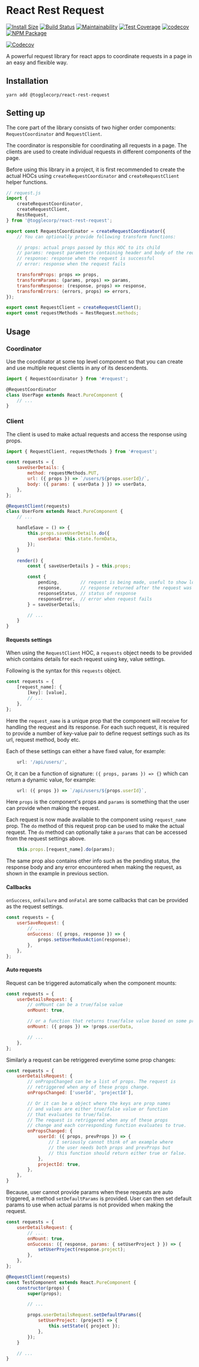 # React Rest Request
[![Install Size](https://packagephobia.now.sh/badge?p=@togglecorp/react-rest-request)](https://packagephobia.now.sh/result?p=@toggle-corp/react-rest-request@2.4.3) [![Build Status](https://travis-ci.com/toggle-corp/react-rest-request.svg?branch=develop)](https://travis-ci.com/toggle-corp/react-rest-request) [![Maintainability](https://api.codeclimate.com/v1/badges/6310581b1d6352b7dd4d/maintainability)](https://codeclimate.com/github/toggle-corp/react-rest-request/maintainability) [![Test Coverage](https://api.codeclimate.com/v1/badges/6310581b1d6352b7dd4d/test_coverage)](https://codeclimate.com/github/toggle-corp/react-rest-request/test_coverage) [![codecov](https://codecov.io/gh/toggle-corp/react-rest-request/branch/develop/graph/badge.svg)](https://codecov.io/gh/toggle-corp/react-rest-request) [![NPM Package](https://img.shields.io/npm/v/@togglecorp/react-rest-request.svg?style=flat-square)](https://www.npmjs.com/package/@togglecorp/react-rest-request)

[![Codecov](https://codecov.io/gh/toggle-corp/react-rest-request/branch/develop/graphs/tree.svg)](https://codecov.io/gh/toggle-corp/react-rest-request)

A powerful request library for react apps to coordinate requests in a page in an easy and flexible way.

## Installation

```
yarn add @togglecorp/react-rest-request
```

## Setting up

The core part of the library consists of two higher order components: `RequestCoordinator` and `RequestClient`.

The coordinator is responsible for coordinating all requests in a page. The clients are used to create individual requests in different components of the page.

Before using this library in a project, it is first recommended to create the actual HOCs using `createRequestCoordinator` and `createRequestClient` helper functions.

```js
// request.js
import {
    createRequestCoordinator,
    createRequestClient,
    RestRequest,
} from '@togglecorp/react-rest-request';

export const RequestCoordinator = createRequestCoordinator({
    // You can optionally provide following transform functions:

    // props: actual props passed by this HOC to its child
    // params: request parameters containing header and body of the request
    // response: response when the request is successful
    // error: response when the request fails

    transformProps: props => props,
    transformParams: (params, props) => params,
    transformResponse: (response, props) => response,
    transformErrors: (errors, props) => errors,
});

export const RequestClient = createRequestClient();
export const requestMethods = RestRequest.methods;
```

## Usage

### Coordinator

Use the coordinator at some top level component so that you can create and use multiple request clients in any of its descendents.

```js
import { RequestCoordinator } from '#request';

@RequestCoordinator
class UserPage extends React.PureComponent {
    // ...
}
```

### Client

The client is used to make actual requests and access the response using props.

```js
import { RequestClient, requestMethods } from '#request';

const requests = {
    saveUserDetails: {
        method: requestMethods.PUT,
        url: ({ props }) => `/users/${props.userId}/`,
        body: ({ params: { userData } }) => userData,
    },
};

@RequestClient(requests)
class UserForm extends React.PureComponent {
    // ...

    handleSave = () => {
        this.props.saveUserDetails.do({
            userData: this.state.formData,
        });
    }

    render() {
        const { saveUserDetails } = this.props;

        const {
            pending,        // request is being made, useful to show loading animation
            response,       // response returned after the request was successful
            responseStatus, // status of response
            responseError,  // error when request fails
        } = saveUserDetails;

        // ...
    }
}
```

#### Requests settings

When using the `RequestClient` HOC, a `requests` object needs to be provided which contains details for each request using key, value settings.

Following is the syntax for this `requests` object.

```js
const requests = {
    [request_name]: {
        [key]: [value],
        // ...
    },
};
```

Here the `request_name` is a unique prop that the component will receive for handling the request and its response. For each such request, it is required to provide a number of key-value pair to define request settings such as its url, request method, body etc.

Each of these settings can either a have fixed value, for example:

```js
    url: '/api/users/',
```

Or, it can be a function of signature: `({ props, params }) => {}` which can return a dynamic value, for example:

```js
    url: ({ props }) => `/api/users/${props.userId}`,
```

Here `props` is the component's props and `params` is something that the user can provide when making the request.

Each request is now made available to the component using `request_name` prop. The `do` method of this request prop can be used to make the actual request. The `do` method can optionally take a `params` that can be accessed from the request settings above.

```js
    this.props.[request_name].do(params);
```

The same prop also contains other info such as the pending status, the response body and any error encountered when making the request, as shown in the example in previous section.

#### Callbacks

`onSuccess`, `onFailure` and `onFatal` are some callbacks that can be provided as the request settings.

```js
const requests = {
    userSaveRequest: {
        // ...
        onSuccess: ({ props, response }) => {
            props.setUserReduxAction(response);
        },
    },
};
```

#### Auto requests

Request can be triggered automatically when the component mounts:

```js
const requests = {
    userDetailsRequest: {
        // onMount can be a true/false value
        onMount: true,

        // or a function that returns true/false value based on some props
        onMount: ({ props }) => !props.userData,

        // ...
    },
};
```

Similarly a request can be retriggered everytime some prop changes:

```js
const requests = {
    userDetailsRequest: {
        // onPropsChanged can be a list of props. The request is
        // retriggered when any of these props change.
        onPropsChanged: ['userId', 'projectId'],

        // Or it can be a object where the keys are prop names
        // and values are either true/false value or function
        // that evaluates to true/false.
        // The request is retriggered when any of these props
        // change and each corresponding function evaluates to true.
        onPropsChanged: {
            userId: ({ props, prevProps }) => {
                // I seriously cannot think of an example where
                // the user needs both props and prevProps but
                // this function should return either true or false.
            },
            projectId: true,
        },
    },
}
```

Because, user cannot provide params when these requests are auto triggered,
a method `setDefaultParams` is provided. User can then set default params to use
when actual params is not provided when making the request.

```js
const requests = {
    userDetailsRequest: {
        // ...
        onMount: true,
        onSuccess: ({ response, params: { setUserProject } }) => {
            setUserProject(response.project);
        },
    },
};

@RequestClient(requests)
const TestComponent extends React.PureComponent {
    constructor(props) {
        super(props);

        // ...

        props.userDetailsRequest.setDefaultParams({
            setUserProject: (project) => {
                this.setState({ project });
            },
        });
    }

    // ...
}
```
